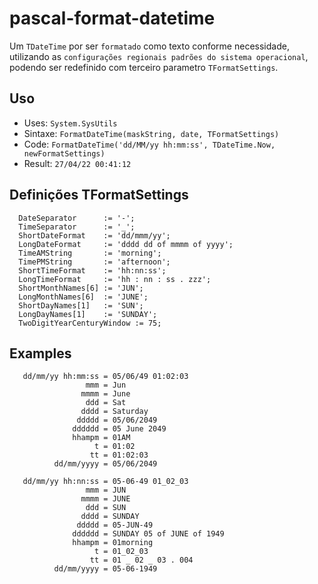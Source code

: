 # pascal-format-datetime

Um `TDateTime` por ser `formatado` como texto conforme necessidade, utilizando as `configurações regionais padrões do sistema operacional`, podendo ser redefinido com terceiro parametro `TFormatSettings`.

## Uso
- Uses: `System.SysUtils`
- Sintaxe: `FormatDateTime(maskString, date, TFormatSettings)`
- Code: `FormatDateTime('dd/MM/yy hh:mm:ss', TDateTime.Now, newFormatSettings)`
- Result: `27/04/22 00:41:12`

## Definições TFormatSettings
```
  DateSeparator      := '-';
  TimeSeparator      := '_';
  ShortDateFormat    := 'dd/mmm/yy';
  LongDateFormat     := 'dddd dd of mmmm of yyyy';
  TimeAMString       := 'morning';
  TimePMString       := 'afternoon';
  ShortTimeFormat    := 'hh:nn:ss';
  LongTimeFormat     := 'hh : nn : ss . zzz';
  ShortMonthNames[6] := 'JUN';
  LongMonthNames[6]  := 'JUNE';
  ShortDayNames[1]   := 'SUN';
  LongDayNames[1]    := 'SUNDAY';
  TwoDigitYearCenturyWindow := 75;
```
## Examples
```
   dd/mm/yy hh:mm:ss = 05/06/49 01:02:03
                 mmm = Jun
                mmmm = June
                 ddd = Sat
                dddd = Saturday
               ddddd = 05/06/2049
              dddddd = 05 June 2049
              hhampm = 01AM
                   t = 01:02
                  tt = 01:02:03
          dd/mm/yyyy = 05/06/2049
  
   dd/mm/yy hh:nn:ss = 05-06-49 01_02_03
                 mmm = JUN
                mmmm = JUNE
                 ddd = SUN
                dddd = SUNDAY
               ddddd = 05-JUN-49
              dddddd = SUNDAY 05 of JUNE of 1949
              hhampm = 01morning
                   t = 01_02_03
                  tt = 01 _ 02 _ 03 . 004
          dd/mm/yyyy = 05-06-1949
 ```
